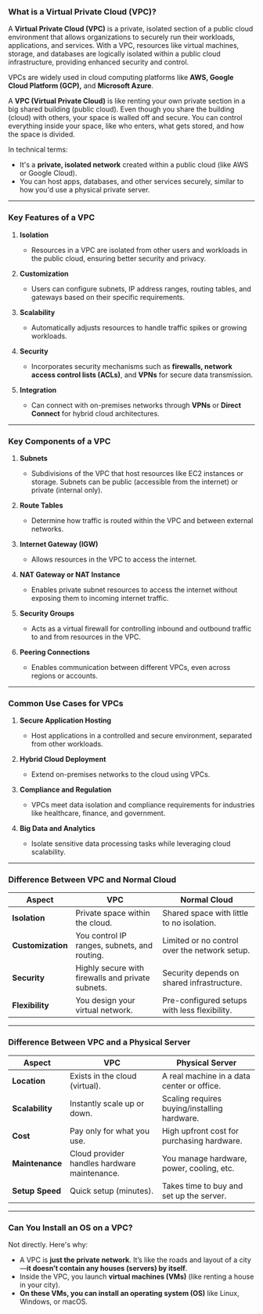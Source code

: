 ### What is a Virtual Private Cloud (VPC)?

A **Virtual Private Cloud (VPC)** is a private, isolated section of a public cloud environment that allows organizations to securely run their workloads, applications, and services. With a VPC, resources like virtual machines, storage, and databases are logically isolated within a public cloud infrastructure, providing enhanced security and control.

VPCs are widely used in cloud computing platforms like **AWS, Google Cloud Platform (GCP),** and **Microsoft Azure**.


A **VPC (Virtual Private Cloud)** is like renting your own private section in a big shared building (public cloud). Even though you share the building (cloud) with others, your space is walled off and secure. You can control everything inside your space, like who enters, what gets stored, and how the space is divided.

In technical terms:

- It's a **private, isolated network** created within a public cloud (like AWS or Google Cloud).
- You can host apps, databases, and other services securely, similar to how you'd use a physical private server.



---

### Key Features of a VPC

1. **Isolation**
    
    - Resources in a VPC are isolated from other users and workloads in the public cloud, ensuring better security and privacy.
2. **Customization**
    
    - Users can configure subnets, IP address ranges, routing tables, and gateways based on their specific requirements.
3. **Scalability**
    
    - Automatically adjusts resources to handle traffic spikes or growing workloads.
4. **Security**
    
    - Incorporates security mechanisms such as **firewalls, network access control lists (ACLs)**, and **VPNs** for secure data transmission.
5. **Integration**
    
    - Can connect with on-premises networks through **VPNs** or **Direct Connect** for hybrid cloud architectures.

---

### Key Components of a VPC

1. **Subnets**
    
    - Subdivisions of the VPC that host resources like EC2 instances or storage. Subnets can be public (accessible from the internet) or private (internal only).
2. **Route Tables**
    
    - Determine how traffic is routed within the VPC and between external networks.
3. **Internet Gateway (IGW)**
    
    - Allows resources in the VPC to access the internet.
4. **NAT Gateway or NAT Instance**
    
    - Enables private subnet resources to access the internet without exposing them to incoming internet traffic.
5. **Security Groups**
    
    - Acts as a virtual firewall for controlling inbound and outbound traffic to and from resources in the VPC.
6. **Peering Connections**
    
    - Enables communication between different VPCs, even across regions or accounts.

---

### Common Use Cases for VPCs

1. **Secure Application Hosting**
    
    - Host applications in a controlled and secure environment, separated from other workloads.
2. **Hybrid Cloud Deployment**
    
    - Extend on-premises networks to the cloud using VPCs.
3. **Compliance and Regulation**
    
    - VPCs meet data isolation and compliance requirements for industries like healthcare, finance, and government.
4. **Big Data and Analytics**
    
    - Isolate sensitive data processing tasks while leveraging cloud scalability.


---

### Difference Between VPC and Normal Cloud

|**Aspect**|**VPC**|**Normal Cloud**|
|---|---|---|
|**Isolation**|Private space within the cloud.|Shared space with little to no isolation.|
|**Customization**|You control IP ranges, subnets, and routing.|Limited or no control over the network setup.|
|**Security**|Highly secure with firewalls and private subnets.|Security depends on shared infrastructure.|
|**Flexibility**|You design your virtual network.|Pre-configured setups with less flexibility.|

---

### Difference Between VPC and a Physical Server

|**Aspect**|**VPC**|**Physical Server**|
|---|---|---|
|**Location**|Exists in the cloud (virtual).|A real machine in a data center or office.|
|**Scalability**|Instantly scale up or down.|Scaling requires buying/installing hardware.|
|**Cost**|Pay only for what you use.|High upfront cost for purchasing hardware.|
|**Maintenance**|Cloud provider handles hardware maintenance.|You manage hardware, power, cooling, etc.|
|**Setup Speed**|Quick setup (minutes).|Takes time to buy and set up the server.|

---

### Can You Install an OS on a VPC?

Not directly. Here's why:

- A VPC is **just the private network**. It’s like the roads and layout of a city—**it doesn’t contain any houses (servers) by itself**.
- Inside the VPC, you launch **virtual machines (VMs)** (like renting a house in your city).
- **On these VMs, you can install an operating system (OS)** like Linux, Windows, or macOS.
